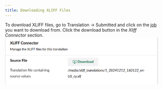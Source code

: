 ```yaml
---
title: Downloading XLIFF Files
---
```

To download XLIFF files, go to Translation -> Submitted and click on the [job](../../../reference/fundementals/job) you want to download from. Click the download button in the *Xliff Connector* section.
![Download file button](downloadfile.png)